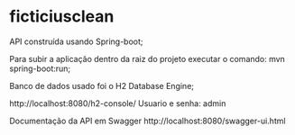 # ficticiusclean

API construída usando Spring-boot;

Para subir a aplicação dentro da raiz do projeto executar o comando: mvn spring-boot:run;

Banco de dados usado foi o H2 Database Engine;

http://localhost:8080/h2-console/
Usuario e senha: admin

Documentação da API em Swagger http://localhost:8080/swagger-ui.html

